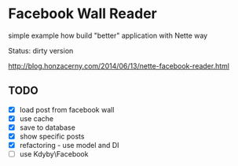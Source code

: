 Facebook Wall Reader
=======================

simple example how build "better" application with Nette way

Status: dirty version

http://blog.honzacerny.com/2014/06/13/nette-facebook-reader.html

TODO
--------
- [x] load post from facebook wall
- [x] use cache
- [x] save to database
- [x] show specific posts
- [x] refactoring - use model and DI
- [ ] use Kdyby\Facebook
